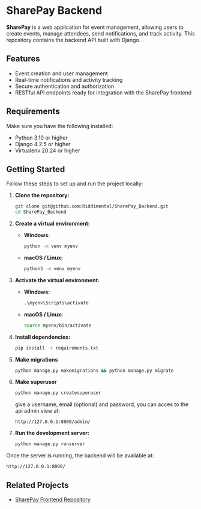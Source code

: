 # SharePay Backend

**SharePay** is a web application for event management, allowing users to create events, manage attendees, send notifications, and track activity. This repository contains the backend API built with Django.

## Features

- Event creation and user management  
- Real-time notifications and activity tracking  
- Secure authentication and authorization  
- RESTful API endpoints ready for integration with the SharePay frontend

## Requirements

Make sure you have the following installed:

- Python 3.10 or higher  
- Django 4.2.5 or higher  
- Virtualenv 20.24 or higher  

## Getting Started

Follow these steps to set up and run the project locally:

1. **Clone the repository:**

   ```bash
   git clone git@github.com:Riddimental/SharePay_Backend.git
   cd SharePay_Backend
   ```

2. **Create a virtual environment:**

   - **Windows:**

     ```cmd
     python -m venv myenv
     ```

   - **macOS / Linux:**

     ```sh
     python3 -m venv myenv
     ```

3. **Activate the virtual environment:**

   - **Windows:**

     ```cmd
     .\myenv\Scripts\activate
     ```

   - **macOS / Linux:**

     ```sh
     source myenv/bin/activate
     ```

4. **Install dependencies:**

   ```bash
   pip install -r requirements.txt
   ```

5. **Make migrations**

   ```bash
   python manage.py makemigrations && python manage.py migrate
   ```

6. **Make superuser**

   ```bash
   python manage.py createsuperuser
   ```

   give a username, email (optional) and password, you can acces to the api admin view at:
   ```
   http://127.0.0.1:8000/admin/
   ```

7. **Run the development server:**

   ```bash
   python manage.py runserver
   ```

Once the server is running, the backend will be available at:

```
http://127.0.0.1:8000/
```

## Related Projects

- [SharePay Frontend Repository](https://github.com/MavelSterling/SharePay_AppWeb)